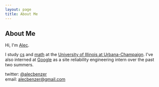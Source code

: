 ```yaml
---
layout: page
title: About Me
---
```

## About Me

Hi, I'm [Alec](/).

I study [cs](http://cs.uiuc.edu) and [math](http://math.uiuc.edu) at the [University of Illinois at Urbana-Champaign](http://uiuc.edu). I've also interned at [Google](http://google.com/about/company)
as a site reliability engineering intern over the past two summers.

twitter: [@alecbenzer](http://twitter.com/alecbenzer)  
email: [alecbenzer@gmail.com](mailto:alecbenzer@gmail.com)
